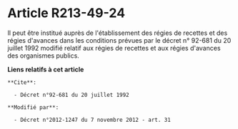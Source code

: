 # Article R213-49-24

Il peut être institué auprès de l'établissement des régies de recettes et des régies d'avances dans les conditions prévues
par le décret n° 92-681 du 20 juillet 1992 modifié relatif aux régies de recettes et aux régies d'avances des organismes
publics.

**Liens relatifs à cet article**

	**Cite**:

	  - Décret n°92-681 du 20 juillet 1992

	**Modifié par**:

	  - Décret n°2012-1247 du 7 novembre 2012 - art. 31

